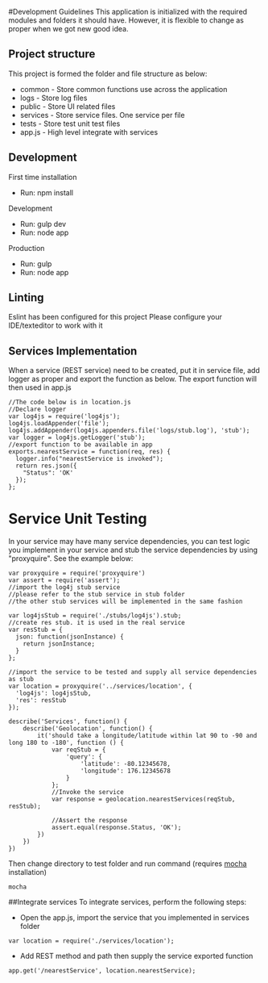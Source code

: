#Development Guidelines
This application is initialized with the required modules and folders it should have. However, it is flexible to change as proper when we got new good idea.
## Project structure

This project is formed the folder and file structure as below:
* common - Store common functions use across the application
* logs - Store log files
* public - Store UI related files
* services - Store service files. One service per file
* tests - Store test unit test files
* app.js - High level integrate with services


## Development
First time installation
- Run: npm install

Development
- Run: gulp dev
- Run: node app

Production
- Run: gulp
- Run: node app

## Linting
Eslint has been configured for this project
Please configure your IDE/texteditor to work with it



## Services Implementation
When a service (REST service) need to be created, put it in service file, add logger as proper and export the function as below.
The export function will then used in app.js

```
//The code below is in location.js
//Declare logger
var log4js = require('log4js');
log4js.loadAppender('file');
log4js.addAppender(log4js.appenders.file('logs/stub.log'), 'stub');
var logger = log4js.getLogger('stub');
//export function to be available in app
exports.nearestService = function(req, res) {
  logger.info("nearestService is invoked");
  return res.json({
    "Status": 'OK'
  });
};
```
# Service Unit Testing
In your service may have many service dependencies, you can test logic you implement in your service and stub the service dependencies by using "proxyquire". See the example below:

```
var proxyquire = require('proxyquire')
var assert = require('assert');
//import the log4j stub service
//please refer to the stub service in stub folder
//the other stub services will be implemented in the same fashion

var log4jsStub = require('./stubs/log4js').stub;
//create res stub. it is used in the real service
var resStub = {
  json: function(jsonInstance) {
    return jsonInstance;
  }
};

//import the service to be tested and supply all service dependencies as stub
var location = proxyquire('../services/location', {
  'log4js': log4jsStub,
  'res': resStub
});

describe('Services', function() {
	describe('Geolocation', function() {
		it('should take a longitude/latitude within lat 90 to -90 and long 180 to -180', function () {
			var reqStub = {
				'query': {
					'latitude': -80.12345678,
					'longitude': 176.12345678
				}
			};
			//Invoke the service
			var response = geolocation.nearestServices(reqStub, resStub);

			//Assert the response
			assert.equal(response.Status, 'OK');
		})
	})
})
```

Then change directory to test folder and run command (requires [mocha](http://mochajs.org) installation)
```
mocha
```

##Integrate services
To integrate services, perform the following steps:
* Open the app.js, import the service that you implemented in services folder

```
var location = require('./services/location');
```
* Add REST method and path then supply the service exported function

```
app.get('/nearestService', location.nearestService);
```
